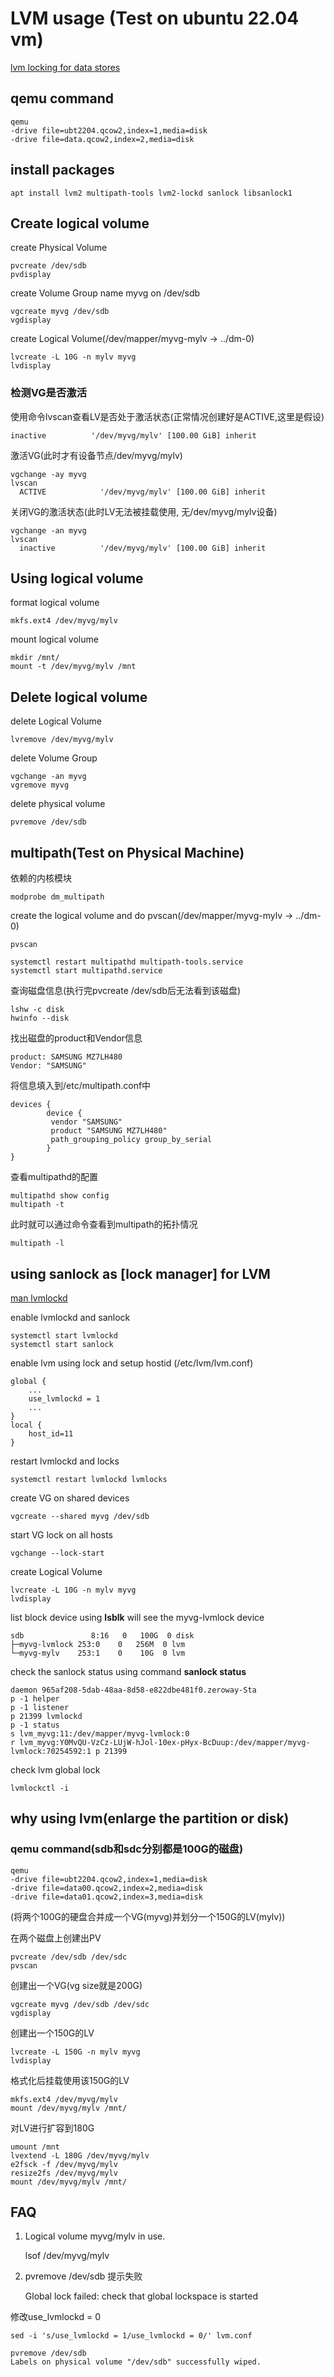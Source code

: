 # LVM usage (Test on ubuntu 22.04 vm)

[lvm locking for data stores](https://docs.onapp.com/agm/6.0/storage-settings/data-stores-settings/logical-volume-management-lvm/lvm-locking-for-data-stores)

## qemu command

	qemu
	-drive file=ubt2204.qcow2,index=1,media=disk
	-drive file=data.qcow2,index=2,media=disk

## install packages

	apt install lvm2 multipath-tools lvm2-lockd sanlock libsanlock1

## Create logical volume

create Physical Volume

	pvcreate /dev/sdb
	pvdisplay

create Volume Group name myvg on /dev/sdb

	vgcreate myvg /dev/sdb
	vgdisplay

create Logical Volume(/dev/mapper/myvg-mylv -> ../dm-0)

	lvcreate -L 10G -n mylv myvg
	lvdisplay

### 检测VG是否激活

使用命令lvscan查看LV是否处于激活状态(正常情况创建好是ACTIVE,这里是假设)

	inactive          '/dev/myvg/mylv' [100.00 GiB] inherit

激活VG(此时才有设备节点/dev/myvg/mylv)

	vgchange -ay myvg
	lvscan
	  ACTIVE            '/dev/myvg/mylv' [100.00 GiB] inherit

关闭VG的激活状态(此时LV无法被挂载使用, 无/dev/myvg/mylv设备)

	vgchange -an myvg
	lvscan
	  inactive          '/dev/myvg/mylv' [100.00 GiB] inherit

## Using logical volume

format logical volume

	mkfs.ext4 /dev/myvg/mylv

mount logical volume

	mkdir /mnt/
	mount -t /dev/myvg/mylv /mnt

## Delete logical volume

delete Logical Volume

	lvremove /dev/myvg/mylv

delete Volume Group

	vgchange -an myvg
	vgremove myvg

delete physical volume

	pvremove /dev/sdb

## multipath(Test on Physical Machine)

依赖的内核模块

	modprobe dm_multipath

create the logical volume and do pvscan(/dev/mapper/myvg-mylv -> ../dm-0)

	pvscan

	systemctl restart multipathd multipath-tools.service
	systemctl start multipathd.service

查询磁盘信息(执行完pvcreate /dev/sdb后无法看到该磁盘)

	lshw -c disk
	hwinfo --disk

找出磁盘的product和Vendor信息

	product: SAMSUNG MZ7LH480
	Vendor: "SAMSUNG"

将信息填入到/etc/multipath.conf中

	devices {
			device {
			 vendor "SAMSUNG"
			 product "SAMSUNG MZ7LH480"
			 path_grouping_policy group_by_serial
			}
	}

查看multipathd的配置

	multipathd show config
	multipath -t

此时就可以通过命令查看到multipath的拓扑情况

	multipath -l

## using sanlock as [lock manager] for LVM

[man lvmlockd](http://rpm.pbone.net/manpage_idpl_31677851_numer_8_nazwa_lvmlockd.html)

enable lvmlockd and sanlock

	systemctl start lvmlockd
	systemctl start sanlock

enable lvm using lock and setup hostid (/etc/lvm/lvm.conf)

	global {
		...
		use_lvmlockd = 1
		...
	}
	local {
		host_id=11
	}

restart lvmlockd and locks

	systemctl restart lvmlockd lvmlocks

create VG on shared devices

	vgcreate --shared myvg /dev/sdb

start VG lock on all hosts

	vgchange --lock-start

create Logical Volume

	lvcreate -L 10G -n mylv myvg
	lvdisplay

list block device using **lsblk** will see the myvg-lvmlock device

	sdb               8:16   0   100G  0 disk
	├─myvg-lvmlock 253:0    0   256M  0 lvm
	└─myvg-mylv    253:1    0    10G  0 lvm

check the sanlock status using command **sanlock status**

	daemon 965af208-5dab-48aa-8d58-e822dbe481f0.zeroway-Sta
	p -1 helper
	p -1 listener
	p 21399 lvmlockd
	p -1 status
	s lvm_myvg:11:/dev/mapper/myvg-lvmlock:0
	r lvm_myvg:Y0MvQU-VzCz-LUjW-hJol-10ex-pHyx-BcDuup:/dev/mapper/myvg-lvmlock:70254592:1 p 21399

check lvm global lock

	lvmlockctl -i

## why using lvm(enlarge the partition or disk)

### qemu command(sdb和sdc分别都是100G的磁盘)

	qemu
	-drive file=ubt2204.qcow2,index=1,media=disk
	-drive file=data00.qcow2,index=2,media=disk
	-drive file=data01.qcow2,index=3,media=disk

(将两个100G的硬盘合并成一个VG(myvg)并划分一个150G的LV(mylv))

在两个磁盘上创建出PV

	pvcreate /dev/sdb /dev/sdc
	pvscan

创建出一个VG(vg size就是200G)

	vgcreate myvg /dev/sdb /dev/sdc
	vgdisplay

创建出一个150G的LV

	lvcreate -L 150G -n mylv myvg
	lvdisplay

格式化后挂载使用该150G的LV

	mkfs.ext4 /dev/myvg/mylv
	mount /dev/myvg/mylv /mnt/

对LV进行扩容到180G

	umount /mnt
	lvextend -L 180G /dev/myvg/mylv
	e2fsck -f /dev/myvg/mylv
	resize2fs /dev/myvg/mylv
	mount /dev/myvg/mylv /mnt/

## FAQ

1. Logical volume myvg/mylv in use.

	lsof /dev/myvg/mylv

2. pvremove /dev/sdb  提示失败

	Global lock failed: check that global lockspace is started

修改use_lvmlockd = 0

	sed -i 's/use_lvmlockd = 1/use_lvmlockd = 0/' lvm.conf

	pvremove /dev/sdb
	Labels on physical volume "/dev/sdb" successfully wiped.
